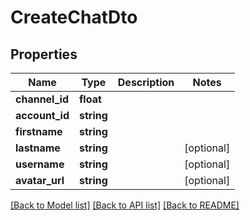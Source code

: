 # CreateChatDto

## Properties
Name | Type | Description | Notes
------------ | ------------- | ------------- | -------------
**channel_id** | **float** |  | 
**account_id** | **string** |  | 
**firstname** | **string** |  | 
**lastname** | **string** |  | [optional] 
**username** | **string** |  | [optional] 
**avatar_url** | **string** |  | [optional] 

[[Back to Model list]](../../README.md#documentation-for-models) [[Back to API list]](../../README.md#documentation-for-api-endpoints) [[Back to README]](../../README.md)


